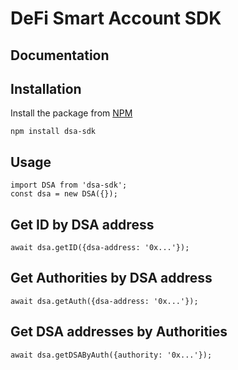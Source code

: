 # DeFi Smart Account SDK

## Documentation
<link to docs>

## Installation
Install the package from [NPM](https://www.npmjs.com/package/dexag-sdk)

```
npm install dsa-sdk
```

## Usage
```
import DSA from 'dsa-sdk';
const dsa = new DSA({});
```

## Get ID by DSA address
```
await dsa.getID({dsa-address: '0x...'});
```

## Get Authorities by DSA address
```
await dsa.getAuth({dsa-address: '0x...'});
```

## Get DSA addresses by Authorities
```
await dsa.getDSAByAuth({authority: '0x...'});
```